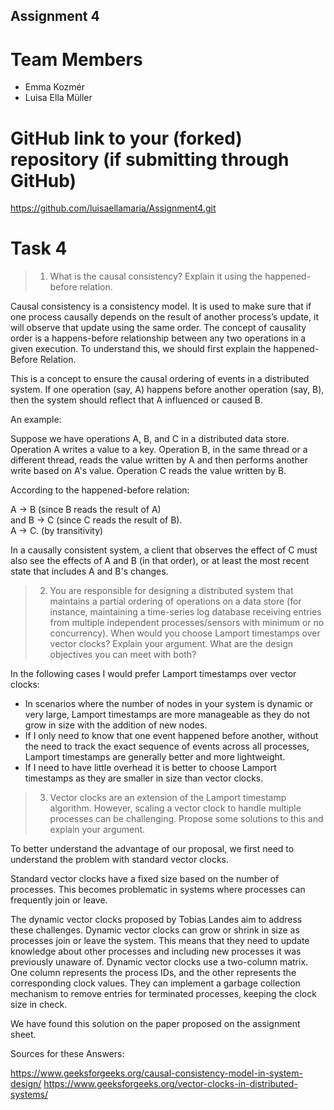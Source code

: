 Assignment 4
------------

# Team Members
- Emma Kozmér
- Luisa Ella Müller

# GitHub link to your (forked) repository (if submitting through GitHub)

https://github.com/luisaellamaria/Assignment4.git

# Task 4

> 1. What is the causal consistency? Explain it using the happened-before relation.

Causal consistency is a consistency model. It is used to make sure that if one process causally depends on the result of another process’s update, it will observe that update using the same order. The concept of causality order is a happens-before relationship between any two operations in a given execution. To understand this, we should first explain the happened-Before Relation. 

This is a concept to ensure the causal ordering of events in a distributed system. If one operation (say, A) happens before another operation (say, B), then the system should reflect that A influenced or caused B.

An example: 
 
Suppose we have operations A, B, and C in a distributed data store.
Operation A writes a value to a key.
Operation B, in the same thread or a different thread, reads the value written by A and then performs another write based on A's value.
Operation C reads the value written by B. 

According to the happened-before relation:

A → B (since B reads the result of A) \
and B → C (since C reads the result of B). \
A → C. (by transitivity) 

In a causally consistent system, a client that observes the effect of C must also see the effects of A and B (in that order), or at least the most recent state that includes A and B's changes.

> 2. You are responsible for designing a distributed system that maintains a partial ordering of operations on a data store (for instance, maintaining a time-series log database receiving entries from multiple independent processes/sensors with minimum or no concurrency). When would you choose Lamport timestamps over vector clocks? Explain your argument. 
   What are the design objectives you can meet with both? 

In the following cases I would prefer Lamport timestamps over vector clocks:
- In scenarios where the number of nodes in your system is dynamic or very large, Lamport timestamps are more manageable as they do not grow in size with the addition of new nodes.
- If I only need to know that one event happened before another, without the need to track the exact sequence of events across all processes, Lamport timestamps are generally better and more lightweight.
- If I need to have little overhead it is better to choose Lamport timestamps as they are smaller in size than vector clocks.
> 3. Vector clocks are an extension of the Lamport timestamp algorithm. However, scaling a vector clock to handle multiple processes can be challenging. Propose some solutions to this and explain your argument. 
 
To better understand the advantage of our proposal, we first need to understand the problem with standard vector clocks.

Standard vector clocks have a fixed size based on the number of processes. This becomes problematic in systems where processes can frequently join or leave.

The dynamic vector clocks proposed by Tobias Landes aim to address these challenges. 
Dynamic vector clocks can grow or shrink in size as processes join or leave the system. This means that they need to update knowledge about other processes and including new processes it was previously unaware of. 
Dynamic vector clocks use a two-column matrix. One column represents the process IDs, and the other represents the corresponding clock values. They can implement a garbage collection mechanism to remove entries for terminated processes, keeping the clock size in check.

We have found this solution on the paper proposed on the assignment sheet. 

Sources for these Answers: 

https://www.geeksforgeeks.org/causal-consistency-model-in-system-design/
https://www.geeksforgeeks.org/vector-clocks-in-distributed-systems/
